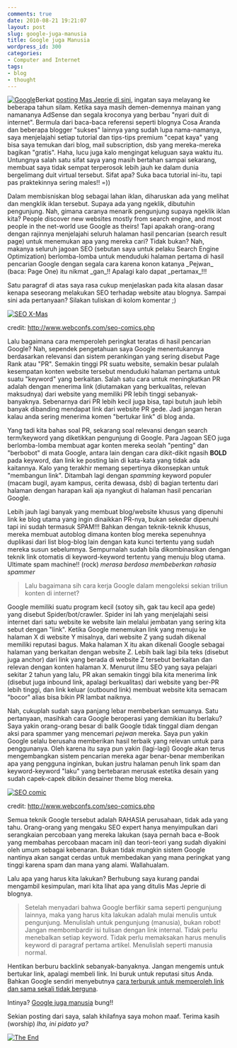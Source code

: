 ```yaml
---
comments: true
date: 2010-08-21 19:21:07
layout: post
slug: google-juga-manusia
title: Google juga Manusia
wordpress_id: 300
categories:
- Computer and Internet
tags:
- blog
- thought
---
```


[![Google](http://octopress.dev/uploads/google-power-300x185.jpg)](http://octopress.dev/uploads/google-power.jpg)Berkat [posting Mas Jeprie di sini](http://www.desaindigital.com/pemikiran-sederhana-tentang-seo/), ingatan saya melayang ke beberapa tahun silam. Ketika saya masih demen-demennya mainan yang namananya AdSense dan segala kroconya yang berbau "nyari duit di internet". Bermula dari baca-baca referensi seperti blognya Cosa Aranda dan beberapa blogger "sukses" lainnya yang sudah lupa nama-namanya, saya menjelajahi setiap tutorial dan tips-tips premium "cepat kaya" yang bisa saya temukan dari blog, mail subscription, dsb yang mereka-mereka bagikan "gratis". Haha, lucu juga kalo mengingat keluguan saya waktu itu. Untungnya salah satu sifat saya yang masih bertahan sampai sekarang, membuat saya tidak sempat terperosok lebih jauh ke dalam dunia bergelimang duit virtual tersebut. Sifat apa? Suka baca tutorial ini-itu, tapi pas praktekinnya sering males!! =))

<!-- more -->Dalam membisniskan blog sebagai lahan iklan, diharuskan ada yang melihat dan mengklik iklan tersebut. Supaya ada yang ngeklik, dibutuhin pengunjung. Nah, gimana caranya menarik pengunjung supaya ngeklik iklan kita? People discover new websites mostly from search engine, and most people in the net-world use Google as theirs! Tapi apakah orang-orang dengan rajinnya menjelajahi seluruh halaman hasil pencarian (search result page) untuk menemukan apa yang mereka cari? Tidak bukan? Nah, makanya seluruh jagoan SEO (sebutan saya untuk pelaku Search Engine Optimization) berlomba-lomba untuk menduduki halaman pertama di hasil pencarian Google dengan segala cara karena konon katanya _Pejwan_ (baca: Page One) itu nikmat _gan_!! Apalagi kalo dapat _pertamax_!!!

Satu paragraf di atas saya rasa cukup menjelaskan pada kita alasan dasar kenapa seseorang melakukan SEO terhadap website atau blognya. Sampai sini ada pertanyaan? Silakan tuliskan di kolom komentar ;)





[![SEO X-Mas](http://www.webconfs.com/comics/seoxmas.jpg)](http://www.webconfs.com/comics/seoxmas.jpg)


credit: http://www.webconfs.com/seo-comics.php



Lalu bagaimana cara memperoleh peringkat teratas di hasil pencarian Google? Nah, sependek pengetahuan saya Google menentukannya berdasarkan relevansi dan sistem perankingan yang sering disebut Page Rank atau "PR". Semakin tinggi PR suatu website, semakin besar pulalah kesempatan konten website tersebut menduduki halaman pertama untuk suatu "keyword" yang berkaitan. Salah satu cara untuk meningkatkan PR adalah dengan menerima link (diutamakan yang berkualitas, relevan maksudnya) dari website yang memiliki PR lebih tinggi sebanyak-banyaknya. Sebenarnya dari PR lebih kecil juga bisa, tapi butuh jauh lebih banyak dibanding mendapat link dari website PR gede. Jadi jangan heran kalau anda sering menerima komen "bertukar link" di blog anda.

Yang tadi kita bahas soal PR, sekarang soal relevansi dengan search term/keyword yang diketikkan pengunjung di Google. Para Jagoan SEO juga berlomba-lomba membuat agar konten mereka seolah "penting" dan "berbobot" di mata Google, antara lain dengan cara dikit-dikit ngasih **BOLD** pada keyword, dan link ke posting lain di kata-kata yang tidak ada kaitannya. Kalo yang terakhir memang sepertinya dikonsepkan untuk "membangun link". Ditambah lagi dengan _spamming_ keyword populer (macam bugil, ayam kampus, cerita dewasa, dsb) di bagian tertentu dari halaman dengan harapan kali aja nyangkut di halaman hasil pencarian Google.

Lebih jauh lagi banyak yang membuat blog/website khusus yang dipenuhi link ke blog utama yang ingin dinaikkan PR-nya, bukan sekedar dipenuhi tapi ini sudah termasuk SPAM!!! Bahkan dengan teknik-teknik khusus, mereka membuat autoblog dimana konten blog mereka sepenuhnya duplikasi dari list blog-blog lain dengan kata kunci tertentu yang sudah mereka susun sebelumnya. Sempurnalah sudah bila dikombinasikan dengan teknik link otomatis di keyword-keyword tertentu yang menuju blog utama. Ultimate spam machine!! (rock) _*merasa berdosa membeberkan rahasia spammer*_


> Lalu bagaimana sih cara kerja Google dalam mengoleksi sekian triliun konten di internet?


Google memiliki suatu program kecil (sotoy sih, gak tau kecil apa gede) yang disebut Spider/bot/crawler. Spider ini lah yang menjelajahi seisi internet dari satu website ke website lain melalui jembatan yang sering kita sebut dengan "link". Ketika Google menemukan link yang menuju ke halaman X di website Y misalnya, dari website Z yang sudah dikenal memiliki reputasi bagus. Maka halaman X itu akan dikenali Google sebagai halaman yang berkaitan dengan website Z. Lebih baik lagi bila teks (disebut juga anchor) dari link yang berada di website Z tersebut berkaitan dan relevan dengan konten halaman X. Menurut ilmu SEO yang saya pelajari sekitar 2 tahun yang lalu, PR akan semakin tinggi bila kita menerima link (disebut juga inbound link, apalagi berkualitas) dari website yang ber-PR lebih tinggi, dan link keluar (outbound link) membuat website kita semacam "bocor" alias bisa bikin PR lambat naiknya.

Nah, cukuplah sudah saya panjang lebar membeberkan semuanya. Satu pertanyaan, masihkah cara Google beroperasi yang demikian itu berlaku? Saya yakin orang-orang besar di balik Google tidak tinggal diam dengan aksi para spammer yang mencemari _pejwan_ mereka. Saya pun yakin Google selalu berusaha memberikan hasil terbaik yang relevan untuk para penggunanya. Oleh karena itu saya pun yakin (lagi-lagi) Google akan terus mengembangkan sistem pencarian mereka agar benar-benar memberikan apa yang pengguna inginkan, bukan justru halaman penuh link spam dan keyword-keyword "laku" yang bertebaran merusak estetika desain yang sudah capek-capek dibikin desainer theme blog mereka.

[![SEO comic](http://www.webconfs.com/comics/comic6.gif)](http://www.webconfs.com/comics/comic6.gif)


credit: http://www.webconfs.com/seo-comics.php



Semua teknik Google tersebut adalah RAHASIA perusahaan, tidak ada yang tahu. Orang-orang yang mengaku SEO expert hanya menyimpulkan dari serangkaian percobaan yang mereka lakukan (saya pernah baca e-Book yang membahas percobaan macam ini) dan teori-teori yang sudah diyakini oleh umum sebagai kebenaran. Bukan tidak mungkin sistem Google nantinya akan sangat cerdas untuk membedakan yang mana peringkat yang tinggi karena spam dan mana yang alami. Wallahualam.

Lalu apa yang harus kita lakukan? Berhubung saya kurang pandai mengambil kesimpulan, mari kita lihat apa yang ditulis Mas Jeprie di blognya.


> Setelah menyadari bahwa Google berfikir sama seperti pengunjung  lainnya, maka yang harus kita lakukan adalah mulai menulis untuk  pengunjung. Menulislah untuk pengunjung (manusia), bukan robot! Jangan  membombardir isi tulisan dengan link internal. Tidak perlu menebalkan  setiap keyword. Tidak perlu memaksakan harus menulis keyword di paragraf  pertama artikel. Menulislah seperti manusia normal.

Hentikan berburu backlink sebanyak-banyaknya. Jangan mengemis untuk  bertukar link, apalagi membeli link. Ini buruk untuk reputasi situs  Anda. Bahkan Google sendiri menyebutnya [cara terburuk untuk memperoleh link dan sama sekali tidak berguna](http://googlewebmastercentral.blogspot.com/2010/06/quality-links-to-your-site.html).


Intinya? [Google juga manusia](http://agussiswoyo.com/2010/08/21/menulis-untuk-manusia-bukan-seo-semata/) bung!!

Sekian posting dari saya, salah khilafnya saya mohon maaf. Terima kasih (worship) _*lha, ini pidato ya?*_

[![The End](http://www.nj.com.br/kanji/kanjis/f_fim_owari.jpg)](http://www.nj.com.br/kanji/kanjis/f_fim_owari.jpg)
